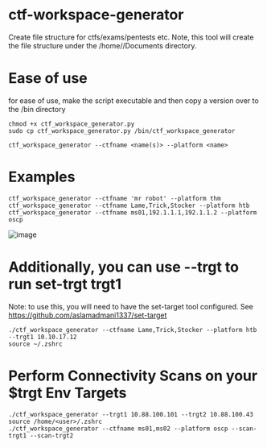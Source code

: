 # ctf-workspace-generator
Create file structure for ctfs/exams/pentests etc.
Note, this tool will create the file structure under the /home/<user>/Documents directory.

# Ease of use
for ease of use, make the script executable and then copy a version over to the /bin directory
```
chmod +x ctf_workspace_generator.py
sudo cp ctf_workspace_generator.py /bin/ctf_workspace_generator
```
```
ctf_workspace_generator --ctfname <name(s)> --platform <name>
```
# Examples
```
ctf_workspace_generator --ctfname 'mr robot' --platform thm
ctf_workspace_generator --ctfname Lame,Trick,Stocker --platform htb
ctf_workspace_generator --ctfname ms01,192.1.1.1,192.1.1.2 --platform oscp
``` 
![image](https://github.com/aslamadmani1337/ctf-workspace-generator/assets/35896884/d7859bdb-7c3a-4012-9a43-07bdeab4cb1c)



# Additionally, you can use --trgt to run set-trgt trgt1 <arg>
Note: to use this, you will need to have the set-target tool configured. See https://github.com/aslamadmani1337/set-target
```
./ctf_workspace_generator --ctfname Lame,Trick,Stocker --platform htb --trgt1 10.10.17.12
source ~/.zshrc
```

# Perform Connectivity Scans on your $trgt Env Targets
```
./ctf_workspace_generator --trgt1 10.88.100.101 --trgt2 10.88.100.43
source /home/<user>/.zshrc
./ctf_workspace_generator --ctfname ms01,ms02 --platform oscp --scan-trgt1 --scan-trgt2
```
